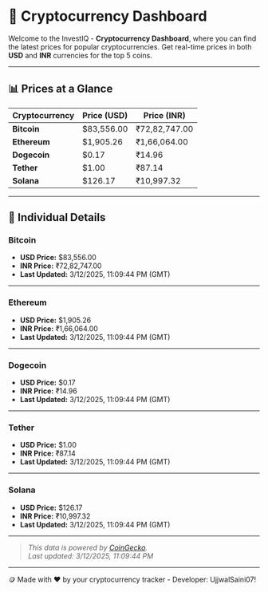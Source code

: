 
# 🚀 Cryptocurrency Dashboard

Welcome to the InvestIQ - **Cryptocurrency Dashboard**, where you can find the latest prices for popular cryptocurrencies. Get real-time prices in both **USD** and **INR** currencies for the top 5 coins.

---

## 📊 Prices at a Glance

| **Cryptocurrency** | **Price (USD)**       | **Price (INR)**        |
|---------------------|-----------------------|------------------------|
| **Bitcoin**   | $83,556.00 | ₹72,82,747.00 |
| **Ethereum**   | $1,905.26 | ₹1,66,064.00 |
| **Dogecoin**   | $0.17 | ₹14.96 |
| **Tether**   | $1.00 | ₹87.14 |
| **Solana**   | $126.17 | ₹10,997.32 |

---

## 📌 Individual Details

### Bitcoin

- **USD Price:** $83,556.00
- **INR Price:** ₹72,82,747.00
- **Last Updated:** 3/12/2025, 11:09:44 PM (GMT)
---


### Ethereum

- **USD Price:** $1,905.26
- **INR Price:** ₹1,66,064.00
- **Last Updated:** 3/12/2025, 11:09:44 PM (GMT)
---


### Dogecoin

- **USD Price:** $0.17
- **INR Price:** ₹14.96
- **Last Updated:** 3/12/2025, 11:09:44 PM (GMT)
---


### Tether

- **USD Price:** $1.00
- **INR Price:** ₹87.14
- **Last Updated:** 3/12/2025, 11:09:44 PM (GMT)
---


### Solana

- **USD Price:** $126.17
- **INR Price:** ₹10,997.32
- **Last Updated:** 3/12/2025, 11:09:44 PM (GMT)
---


> _This data is powered by [CoinGecko](https://www.coingecko.com)._  
> _Last updated: 3/12/2025, 11:09:44 PM_  

---
🪙 Made with ❤️ by your cryptocurrency tracker - Developer: UjjwalSaini07!
